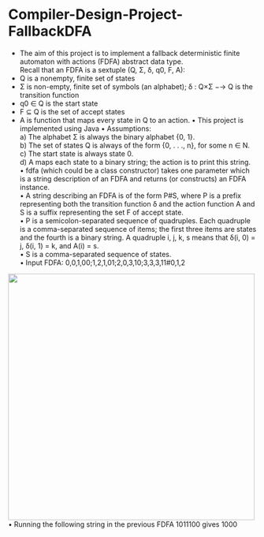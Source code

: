 # Compiler-Design-Project-FallbackDFA
* The aim of this project is to implement a fallback deterministic finite automaton with actions
(FDFA) abstract data type.  
Recall that an FDFA is a sextuple (Q, Σ, δ, q0, F, A): 
* Q is a nonempty, finite set of states
* Σ is non-empty, finite set of symbols (an alphabet); δ : Q×Σ −→ Q is the transition function
* q0 ∈ Q is the start state
* F ⊆ Q is the set of accept states
* A is function that maps every state in Q to an action.
• This project is implemented using Java
• Assumptions:  
a) The alphabet Σ is always the binary alphabet {0, 1}.  
b) The set of states Q is always of the form {0, . . ., n}, for some n ∈ N.  
c) The start state is always state 0.  
d) A maps each state to a binary string; the action is to print this string.    
• fdfa (which could be a class constructor) takes one parameter which is a string description of an FDFA and returns (or constructs) an FDFA instance.  
• A string describing an FDFA is of the form P#S, where P is a prefix representing both
the transition function δ and the action function A and S is a suffix representing the set
F of accept state.  
• P is a semicolon-separated sequence of quadruples. Each quadruple is a comma-separated
sequence of items; the first three items are states and the fourth is a binary string. A
quadruple i, j, k, s means that δ(i, 0) = j, δ(i, 1) = k, and A(i) = s.  
• S is a comma-separated sequence of states.  
• Input FDFA: 0,0,1,00;1,2,1,01;2,0,3,10;3,3,3,11#0,1,2  
<img src="https://i.ibb.co/B4dWwgV/fdfa.jpg" width="500" >  
• Running the following string in the previous FDFA 1011100 gives 1000  
